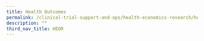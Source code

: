 ```yaml
---
title: Health Outcomes
permalink: /clinical-trial-support-and-ops/health-economics-research/health-outcomes/
description: ""
third_nav_title: HEOR
---
```

